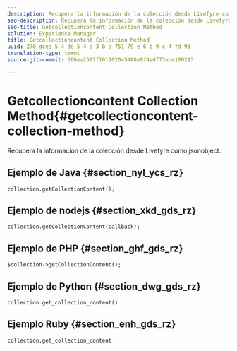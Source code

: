 ```yaml
---
description: Recupera la información de la colección desde Livefyre como jsonobject.
seo-description: Recupera la información de la colección desde Livefyre como jsonobject.
seo-title: Getcollectioncontent Collection Method
solution: Experience Manager
title: Getcollectioncontent Collection Method
uuid: 270 dcea 5-4 de 5-4 d 3 b-a 751-79 e 6 b 9 c 4 fd 93
translation-type: tm+mt
source-git-commit: 566ea2587f101202045488e9f4edf73ece100293

---
```



# Getcollectioncontent Collection Method{#getcollectioncontent-collection-method}

Recupera la información de la colección desde Livefyre como jsonobject.

## Ejemplo de Java {#section_nyl_ycs_rz}

```
collection.getCollectionContent(); 
```

## Ejemplo de nodejs {#section_xkd_gds_rz}

```
collection.getCollectionContent(callback); 
```

## Ejemplo de PHP {#section_ghf_gds_rz}

```
$collection->getCollectionContent(); 
```

## Ejemplo de Python {#section_dwg_gds_rz}

```
collection.get_collection_content() 
```

## Ejemplo Ruby {#section_enh_gds_rz}

```
collection.get_collection_content 
```

